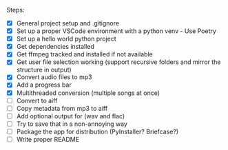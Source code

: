 Steps:
- [x] General project setup and .gitignore
- [x] Set up a proper VSCode environment with a python venv - Use Poetry
- [x] Set up a hello world python project
- [x] Get dependencies installed
- [x] Get ffmpeg tracked and installed if not available
- [x] Get user file selection working (support recursive folders and mirror the structure in output)
- [x] Convert audio files to mp3
- [x] Add a progress bar
- [x] Multithreaded conversion (multiple songs at once)
- [ ] Convert to aiff
- [ ] Copy metadata from mp3 to aiff
- [ ] Add optional output for (wav and flac)
- [ ] Try to save that in a non-annoying way
- [ ] Package the app for distribution (PyInstaller? Briefcase?)
- [ ] Write proper README